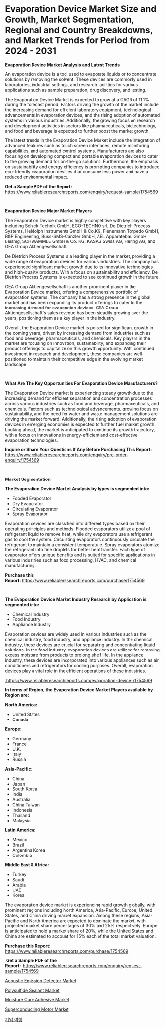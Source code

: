 <p><h1>Evaporation Device Market Size and Growth, Market Segmentation, Regional and Country Breakdowns, and Market Trends for Period from 2024 -  2031</h1></p><p><strong>Evaporation Device Market Analysis and Latest Trends</strong></p>
<p><p>An evaporation device is a tool used to evaporate liquids or to concentrate solutions by removing the solvent. These devices are commonly used in laboratories, industrial settings, and research facilities for various applications such as sample preparation, drug discovery, and testing.</p><p>The Evaporation Device Market is expected to grow at a CAGR of 11.1% during the forecast period. Factors driving the growth of the market include the increasing demand for efficient laboratory equipment, technological advancements in evaporation devices, and the rising adoption of automated systems in various industries. Additionally, the growing focus on research and development activities in sectors like pharmaceuticals, biotechnology, and food and beverage is expected to further boost the market growth.</p><p>The latest trends in the Evaporation Device Market include the integration of advanced features such as touch screen interfaces, remote monitoring capabilities, and automated control systems. Manufacturers are also focusing on developing compact and portable evaporation devices to cater to the growing demand for on-the-go solutions. Furthermore, the emphasis on sustainability and energy efficiency is prompting companies to introduce eco-friendly evaporation devices that consume less power and have a reduced environmental impact.</p></p>
<p><strong>Get a Sample PDF of the Report:&nbsp;</strong> <a href="https://www.reliableresearchreports.com/enquiry/request-sample/1754569">https://www.reliableresearchreports.com/enquiry/request-sample/1754569</a></p>
<p>&nbsp;</p>
<p><strong>Evaporation Device Major Market Players</strong></p>
<p><p>The Evaporation Device market is highly competitive with key players including Schick Technik GmbH, ECO-TECHNO srl, De Dietrich Process Systems, Heidolph Instruments GmbH & Co.KG, Fienemann Torpedo GmbH, B&P Engineering, Buss-SMS-Canzler GmbH, AEL Apparatebau GmbH Leisnig, SCHWÄMMLE GmbH & Co. KG, KASAG Swiss AG, Hering AG, and GEA Group Aktiengesellschaft.</p><p>De Dietrich Process Systems is a leading player in the market, providing a wide range of evaporation devices for various industries. The company has experienced significant market growth due to its innovative technologies and high-quality products. With a focus on sustainability and efficiency, De Dietrich Process Systems is expected to see continued growth in the future.</p><p>GEA Group Aktiengesellschaft is another prominent player in the Evaporation Device market, offering a comprehensive portfolio of evaporation systems. The company has a strong presence in the global market and has been expanding its product offerings to cater to the increasing demand for evaporation devices. GEA Group Aktiengesellschaft's sales revenue has been steadily growing over the years, positioning them as a key player in the industry.</p><p>Overall, the Evaporation Device market is poised for significant growth in the coming years, driven by increasing demand from industries such as food and beverage, pharmaceuticals, and chemicals. Key players in the market are focusing on innovation, sustainability, and expanding their product offerings to capitalize on this growth opportunity. With continued investment in research and development, these companies are well-positioned to maintain their competitive edge in the evolving market landscape.</p></p>
<p>&nbsp;</p>
<p><strong>What Are The Key Opportunities For Evaporation Device Manufacturers?</strong></p>
<p><p>The Evaporation Device market is experiencing steady growth due to the increasing demand for efficient separation and concentration processes across various industries such as food and beverage, pharmaceuticals, and chemicals. Factors such as technological advancements, growing focus on sustainability, and the need for water and waste management solutions are driving the market forward. Additionally, the rising adoption of evaporation devices in emerging economies is expected to further fuel market growth. Looking ahead, the market is anticipated to continue its growth trajectory, with a focus on innovations in energy-efficient and cost-effective evaporation technologies.</p></p>
<p><strong>Inquire or Share Your Questions If Any Before Purchasing This Report:</strong> <a href="https://www.reliableresearchreports.com/enquiry/pre-order-enquiry/1754569">https://www.reliableresearchreports.com/enquiry/pre-order-enquiry/1754569</a></p>
<p>&nbsp;</p>
<p><strong>Market Segmentation</strong></p>
<p><strong>The Evaporation Device Market Analysis by types is segmented into:</strong></p>
<p><ul><li>Fooded Evaporator</li><li>Dry Evaporator</li><li>Circulating Evaporator</li><li>Spray Evaporator</li></ul></p>
<p><p>Evaporation devices are classified into different types based on their operating principles and methods. Flooded evaporators utilize a pool of refrigerant liquid to remove heat, while dry evaporators use a refrigerant gas to cool the system. Circulating evaporators continuously circulate the refrigerant to maintain a consistent temperature. Spray evaporators atomize the refrigerant into fine droplets for better heat transfer. Each type of evaporator offers unique benefits and is suited for specific applications in various industries such as food processing, HVAC, and chemical manufacturing.</p></p>
<p><strong>Purchase this Report:&nbsp;</strong><a href="https://www.reliableresearchreports.com/purchase/1754569">https://www.reliableresearchreports.com/purchase/1754569</a></p>
<p>&nbsp;</p>
<p><strong>The Evaporation Device Market Industry Research by Application is segmented into:</strong></p>
<p><ul><li>Chemical Industry</li><li>Food Industry</li><li>Appliance Industry</li></ul></p>
<p><p>Evaporation devices are widely used in various industries such as the chemical industry, food industry, and appliance industry. In the chemical industry, these devices are crucial for separating and concentrating liquid solutions. In the food industry, evaporation devices are utilized for removing excess moisture from products to prolong shelf life. In the appliance industry, these devices are incorporated into various appliances such as air conditioners and refrigerators for cooling purposes. Overall, evaporation devices play a vital role in the efficient operations of these industries.</p></p>
<p><a href="https://www.reliableresearchreports.com/evaporation-device-r1754569">&nbsp;https://www.reliableresearchreports.com/evaporation-device-r1754569</a></p>
<p><strong>In terms of Region, the Evaporation Device Market Players available by Region are:</strong></p>
<p>
    <p> <strong> North America: </strong>
        <ul>
            <li>United States</li>
            <li>Canada</li>
        </ul>
        </p> 
    <p> <strong> Europe: </strong>
        <ul>
            <li>Germany</li>
            <li>France</li>
            <li>U.K.</li>
            <li>Italy</li>
            <li>Russia</li>
        </ul>
        </p> 
    <p> <strong> Asia-Pacific: </strong>
        <ul>
            <li>China</li>
            <li>Japan</li>
            <li>South Korea</li>
            <li>India</li>
            <li>Australia</li>
            <li>China Taiwan</li>
            <li>Indonesia</li>
            <li>Thailand</li>
            <li>Malaysia</li>
        </ul>
        </p> 
    <p> <strong> Latin America: </strong>
        <ul>
            <li>Mexico</li>
            <li>Brazil</li>
            <li>Argentina Korea</li>
            <li>Colombia</li>
        </ul>
        </p> 
    <p> <strong> Middle East & Africa: </strong>
        <ul>
            <li>Turkey</li>
            <li>Saudi</li>
            <li>Arabia</li>
            <li>UAE</li>
            <li>Korea</li>
        </ul>
    </p>
    </p>
<p><p>The evaporation device market is experiencing rapid growth globally, with prominent regions including North America, Asia-Pacific, Europe, United States, and China driving market expansion. Among these regions, Asia-Pacific and North America are expected to dominate the market, with projected market share percentages of 30% and 25% respectively. Europe is anticipated to hold a market share of 20%, while the United States and China are estimated to account for 15% each of the total market valuation.</p></p>
<p><strong>Purchase this Report: </strong><a href="https://www.reliableresearchreports.com/purchase/1754569">https://www.reliableresearchreports.com/purchase/1754569</a></p>
<p>&nbsp;<strong>Get a Sample PDF of the Report:&nbsp;&nbsp;</strong><a href="https://www.reliableresearchreports.com/enquiry/request-sample/1754569">https://www.reliableresearchreports.com/enquiry/request-sample/1754569</a></p>
<p><strong></strong></p>
<p><p><a href="https://github.com/lbird53714/Market-Research-Report-List-4/blob/main/acoustic-emission-detector-market.md">Acoustic Emission Detector Market</a></p><p><a href="https://issuu.com/reportprime-2/docs/polysulfide-sealant-market-size-2030.pptx">Polysulfide Sealant Market</a></p><p><a href="https://issuu.com/reportprime-2/docs/moisture-cure-adhesive-market-size-2030.pptx">Moisture Cure Adhesive Market</a></p><p><a href="https://github.com/dringals/Market-Research-Report-List-3/blob/main/superconducting-motor-market.md">Superconducting Motor Market</a></p><p><a href="https://github.com/OwenHamiytll568745/Market-Research-Report-List-1/blob/main/948086327534.md">기업 여행</a></p></p>
